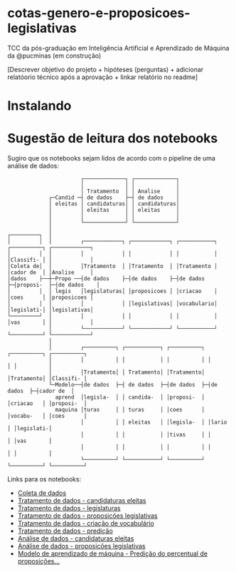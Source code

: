 # cotas-genero-e-proposicoes-legislativas
TCC da pós-graduação em Inteligência Artificial e Aprendizado de Máquina da @pucminas (em construção)

[Descrever objetivo do projeto + hipóteses (perguntas) + adicionar relatóorio técnico após a aprovação + linkar relatório no readme]

# Instalando

# Sugestão de leitura dos notebooks
Sugiro que os notebooks sejam lidos de acordo com o pipeline de uma análise de dados:

```
                       ┌─────────────┐ ┌─────────────┐
                       │             │ │             │
                       │ Tratamento  │ │ Analise     │
             ┌─Candid ─┤ de dados    ├─┤ de dados    │
             │ eleitas │ candidaturas│ │ candidaturas│
             │         │ eleitas     │ │ eleitas     │
             │         │             │ │             │
             │         └─────────────┘ └─────────────┘
             │
┌─────────┐  │
│         │  │         ┌────────────┐ ┌────────────┐ ┌───────────┐ ┌──────────┐ ┌────────────┐
│         │  │         │            │ │            │ │           │ │Classifi- │ │            │
│Coleta de│  │         │Tratamento  │ │Tratamento  │ │Tratamento │ │cador de  │ │Analise     │
│dados    ├──┼─Propo ──┤de dados    ├─┤de dados    ├─┤de dados   ├─┤proposi-  ├─┤de dados    │
│         │  │ legis   │legislaturas│ │proposicoes │ │criacao    │ │coes      │ │proposicoes │
│         │  │         │            │ │legislativas│ │vocabulario│ │legislati-│ │legislativas│
└─────────┘  │         │            │ │            │ │           │ │vas       │ │            │
             │         └────────────┘ └────────────┘ └───────────┘ └──────────┘ └────────────┘
             │
             │         ┌──────────┐ ┌───────────┐ ┌──────────┐ ┌──────────┐ ┌──────────┐
             │         │          │ │           │ │          │ │          │ │          │
             │         │Tratamento│ │ Tratamento│ │Tratamento│ │Tratamento│ │Classifi- │
             └─Modelo──┤de dados  ├─┤ de dados  ├─┤de dados  ├─┤de dados  ├─┤cador de  │
               aprend  │legisla-  │ │ candida-  │ │proposi-  │ │criacao   │ │proposi-  │
               maquina │turas     │ │ turas     │ │coes      │ │vocabu-   │ │coes      │
                       │          │ │ eleitas   │ │legisla-  │ │lario     │ │legislati-│
                       │          │ │           │ │tivas     │ │          │ │vas       │
                       │          │ │           │ │          │ │          │ │          │
                       └──────────┘ └───────────┘ └──────────┘ └──────────┘ └──────────┘
```

Links para os notebooks:
- [Coleta de dados](coleta.ipynb)
- [Tratamento de dados - candidaturas eleitas](tratamento-dados/tratamento-candidaturas-eleitas.ipynb)
- [Tratamento de dados - legislaturas](tratamento-dados/tratamento-legislaturas.ipynb)
- [Tratamento de dados - proposicões legislativas](tratamento-dados/tratamento-proposicoes.ipynb)
- [Tratamento de dados - criação de vocabulário](tratamento-dados/criacao-vocabulario.ipynb)
- [Tratamento de dados - predição](tratamento-dados/tratamento-predicao.ipynb)
- [Análise de dados - candidaturas eleitas](analise-dados/analise-candidaturas-eleitas.ipynb)
- [Análise de dados - proposicões legislativas](analise-dados/analise-proposicoes.ipynb)
- [Modelo de aprendizado de máquina - Predição do percentual de proposições...](prever-percentual-proposicoes-beneficentes-grupos-historicamente-marginalizados.ipynb)
